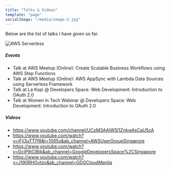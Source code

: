 ```yaml
---
title: "Talks & Videos"
template: "page"
socialImage: "/media/image-2.jpg"
---
```

Below are the list of talks I have given so far.

![AWS Serverless](/media/videos.jpg)

##### Events

- Talk at AWS Meetup (Online): Create Scalable Business Workflows using AWS Step Functions
- Talk at AWS Meetup (Online): AWS AppSync with Lambda Data Sources using Serverless Framework
- Talk at La Kopi @ Developers Space: Web Development: Introduction to OAuth 2.0
- Talk at Women in Tech Webinar @ Developers Space: Web Development: Introduction to OAuth 2.0



##### Videos 
  
+ https://www.youtube.com/channel/UCzM3AAlWSI1ZnkwAsCaU5cA
+ https://www.youtube.com/watch?v=iFji3uTT7f8&t=1065s&ab_channel=AWSUserGroupSingapore
+ https://www.youtube.com/watch?v=DcjP9iCIBjk&ab_channel=GoogleDevelopersSpace%2CSingapore
+ https://www.youtube.com/watch?v=J190RHGvtzo&ab_channel=GDGCloudManila
